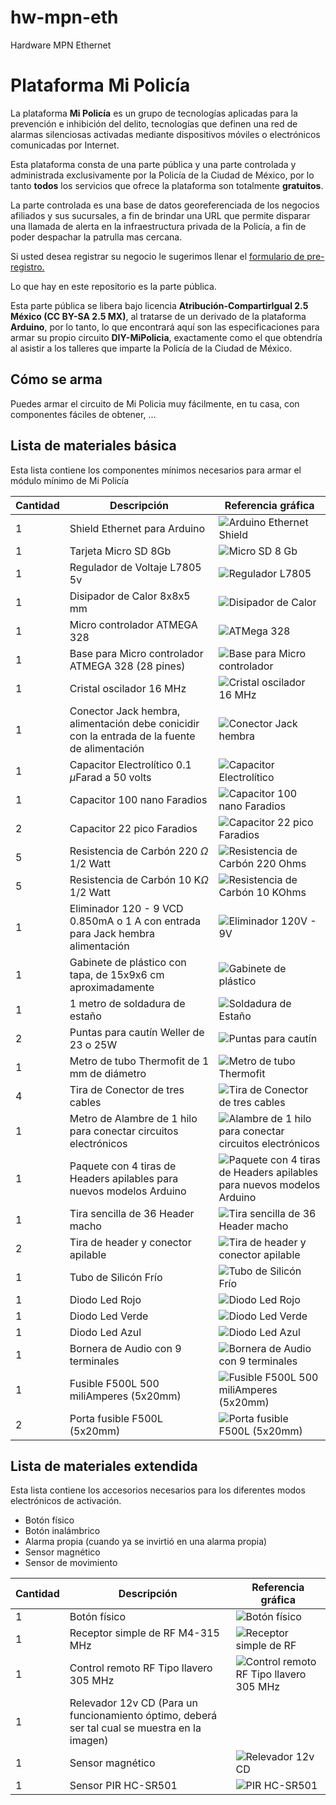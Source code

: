 # hw-mpn-eth
Hardware MPN Ethernet
# Plataforma Mi Policía
La plataforma  **Mi Policía** es un grupo de tecnologías aplicadas para la prevención e inhibición del delito, tecnologías que definen una red de alarmas silenciosas activadas mediante dispositivos móviles o electrónicos comunicadas por Internet.

Esta plataforma consta de una parte pública y una parte controlada y administrada exclusivamente por la Policía de la Ciudad de México, por lo tanto **todos** los servicios que ofrece la plataforma son totalmente **gratuitos**.

La parte controlada es una base de datos georeferenciada de los negocios afiliados y sus sucursales, a fin de brindar una URL que permite disparar una llamada de alerta en la infraestructura privada de la Policía, a fin de poder despachar la patrulla mas cercana.


Si usted desea registrar su negocio le sugerimos llenar el [formulario de pre-registro. ](http://mipolicia.ssp.cdmx.gob.mx/mpn/preafiliacion)


Lo que hay en este repositorio es la parte pública. 

Esta parte pública se libera bajo licencia **Atribución-CompartirIgual 2.5 México  (CC BY-SA 2.5 MX)**, al tratarse de un derivado de la plataforma **Arduino**, por lo tanto, lo que encontrará aquí son las especificaciones para armar su propio circuito **DIY-MiPolicia**, exactamente como el que obtendría al asistir a los talleres que imparte la Policía de la Ciudad de México.

## Cómo se arma
Puedes armar el circuito de Mi Policia muy fácilmente, en tu casa, con componentes fáciles de obtener, ...

## Lista de materiales básica
Esta lista contiene los componentes mínimos necesarios para armar el módulo mínimo de Mi Policía

|  Cantidad      |Descripción                          |Referencia gráfica                         |
|----------------|-------------------------------|-----------------------------|
|1|Shield Ethernet para Arduino            | ![Arduino Ethernet Shield](https://raw.githubusercontent.com/SSP-CDMX/hw-mpn-eth/master/Imagenes/Arduino%20Ethernet%20Shield.png)           |
|1|Tarjeta Micro SD 8Gb           |![Micro SD 8 Gb](https://raw.githubusercontent.com/SSP-CDMX/hw-mpn-eth/master/Imagenes/MicroSD.png) |
|1|Regulador de Voltaje L7805 5v|![Regulador L7805](https://raw.githubusercontent.com/SSP-CDMX/hw-mpn-eth/master/Imagenes/L7805.png)|
|1|Disipador de Calor 8x8x5 mm|![Disipador de Calor](https://raw.githubusercontent.com/SSP-CDMX/hw-mpn-eth/master/Imagenes/DisipadorCalor.png)|
|1|Micro controlador ATMEGA 328 |![ATMega 328](https://raw.githubusercontent.com/SSP-CDMX/hw-mpn-eth/master/Imagenes/ATMega328.png)|
|1|Base para Micro controlador ATMEGA 328 (28 pines) |![Base para Micro controlador](https://raw.githubusercontent.com/SSP-CDMX/hw-mpn-eth/master/Imagenes/BaseATMega.png)|
|1|Cristal oscilador 16 MHz|![Cristal oscilador 16 MHz](https://raw.githubusercontent.com/SSP-CDMX/hw-mpn-eth/master/Imagenes/Oscilador16MHz.png)|
|1|Conector Jack hembra, alimentación debe conicidir con la entrada de la fuente de alimentación|![Conector Jack hembra](https://raw.githubusercontent.com/SSP-CDMX/hw-mpn-eth/master/Imagenes/JackHembraAlimentacion.png)|
|1|Capacitor Electrolítico 0.1  $\mu$Farad a 50 volts|![Capacitor Electrolítico](https://raw.githubusercontent.com/SSP-CDMX/hw-mpn-eth/master/Imagenes/CapacitorElectrolitico.png)|
|1|Capacitor 100 nano Faradios|![Capacitor 100 nano Faradios](https://raw.githubusercontent.com/SSP-CDMX/hw-mpn-eth/master/Imagenes/CapacitorNanoFarads.png)|
|2|Capacitor 22 pico Faradios|![Capacitor 22 pico Faradios](https://raw.githubusercontent.com/SSP-CDMX/hw-mpn-eth/master/Imagenes/CapacitorNanoFarads.png)|
|5|Resistencia de Carbón 220 $\Omega$  1/2 Watt|![Resistencia de Carbón 220 Ohms](https://raw.githubusercontent.com/SSP-CDMX/hw-mpn-eth/master/Imagenes/Resistencia200Ohms.png)|
|5|Resistencia de Carbón 10 K$\Omega$  1/2 Watt|![Resistencia de Carbón 10 KOhms](https://raw.githubusercontent.com/SSP-CDMX/hw-mpn-eth/master/Imagenes/Resistencia10Ohms.png)|
|1|Eliminador 120 - 9 VCD 0.850mA o 1 A con entrada para Jack hembra alimentación |![Eliminador 120V - 9V](https://raw.githubusercontent.com/SSP-CDMX/hw-mpn-eth/master/Imagenes/Eliminador120.png)|
|1|Gabinete de plástico con tapa, de 15x9x6 cm aproximadamente|![Gabinete de plástico](https://raw.githubusercontent.com/SSP-CDMX/hw-mpn-eth/master/Imagenes/Gabinete.png)|
|1| 1 metro de soldadura de estaño|![Soldadura de Estaño](https://raw.githubusercontent.com/SSP-CDMX/hw-mpn-eth/master/Imagenes/Soldadura.png)|
|2| Puntas para cautín Weller de 23 o 25W|![Puntas para cautín](https://raw.githubusercontent.com/SSP-CDMX/hw-mpn-eth/master/Imagenes/PuntasCautin.png)|
|1| Metro de tubo Thermofit de 1 mm de diámetro|![Metro de tubo Thermofit](https://raw.githubusercontent.com/SSP-CDMX/hw-mpn-eth/master/Imagenes/ThermoFit.png)|
|4| Tira de Conector de tres cables|![Tira de Conector de tres cables](https://raw.githubusercontent.com/SSP-CDMX/hw-mpn-eth/master/Imagenes/Conector3Cables.png)|
|1|Metro de Alambre de 1 hilo para conectar circuitos electrónicos |![Alambre de 1 hilo para conectar circuitos electrónicos](https://raw.githubusercontent.com/SSP-CDMX/hw-mpn-eth/master/Imagenes/Alambre1Hilo.png)|
|1|Paquete con 4 tiras de Headers apilables para nuevos modelos Arduino |![Paquete con 4 tiras de Headers apilables para nuevos modelos Arduino](https://raw.githubusercontent.com/SSP-CDMX/hw-mpn-eth/master/Imagenes/HeadersApilables.png)|
|1|Tira sencilla de 36 Header macho |![Tira sencilla de 36 Header macho](https://raw.githubusercontent.com/SSP-CDMX/hw-mpn-eth/master/Imagenes/HeaderMacho.png)|
|2|Tira de header y conector apilable|![Tira de header y conector apilable](https://raw.githubusercontent.com/SSP-CDMX/hw-mpn-eth/master/Imagenes/HeaderConectorApilable.png)|
|1|Tubo de Silicón Frío|![Tubo de Silicón Frío](https://raw.githubusercontent.com/SSP-CDMX/hw-mpn-eth/master/Imagenes/TuboSilicon.png)|
|1|Diodo Led Rojo |![Diodo Led Rojo](https://raw.githubusercontent.com/SSP-CDMX/hw-mpn-eth/master/Imagenes/LedRojo.png) |
|1|Diodo Led Verde|![Diodo Led Verde](https://raw.githubusercontent.com/SSP-CDMX/hw-mpn-eth/master/Imagenes/Led.png)|
|1|Diodo Led Azul|![Diodo Led Azul](https://raw.githubusercontent.com/SSP-CDMX/hw-mpn-eth/master/Imagenes/Led.png)|
|1|Bornera de Audio con 9 terminales |![Bornera de Audio con 9 terminales](https://raw.githubusercontent.com/SSP-CDMX/hw-mpn-eth/master/Imagenes/Bornera.png)|
|1|Fusible F500L 500 miliAmperes (5x20mm)|![Fusible F500L 500 miliAmperes (5x20mm)](https://raw.githubusercontent.com/SSP-CDMX/hw-mpn-eth/master/Imagenes/Fusible.png)|
|2|Porta fusible F500L (5x20mm)|![Porta fusible F500L (5x20mm)](https://raw.githubusercontent.com/SSP-CDMX/hw-mpn-eth/master/Imagenes/PortaFusible.png)|

## Lista de materiales extendida
Esta lista contiene los accesorios necesarios para los diferentes modos electrónicos de activación.

 - Botón físico
 - Botón inalámbrico
 - Alarma propia (cuando ya se invirtió en una alarma propia)
 - Sensor magnético
 - Sensor de movimiento

|  Cantidad      |Descripción                          |Referencia gráfica                         |
|----------------|-------------------------------|-----------------------------|
|1|Botón físico| ![Botón físico](https://raw.githubusercontent.com/SSP-CDMX/hw-mpn-eth/master/Imagenes/BotonFisico.png)
|1|Receptor simple de RF M4-315 MHz|![Receptor simple de RF](https://raw.githubusercontent.com/SSP-CDMX/hw-mpn-eth/master/Imagenes/ReceptorRF315MHz.png) |
|1|Control remoto RF Tipo llavero 305 MHz|![Control remoto RF Tipo llavero 305 MHz](https://raw.githubusercontent.com/SSP-CDMX/hw-mpn-eth/master/Imagenes/ControlRemoto350Mhz.png) |
|1|Relevador 12v CD (Para un funcionamiento óptimo, deberá ser tal cual se muestra en la imagen)| 
|1|Sensor magnético|![Relevador 12v CD](https://raw.githubusercontent.com/SSP-CDMX/hw-mpn-eth/master/Imagenes/Reelevador12V.png)|
|1|Sensor PIR HC-SR501|![PIR HC-SR501](https://raw.githubusercontent.com/SSP-CDMX/hw-mpn-eth/master/Imagenes/PIR.png)|
